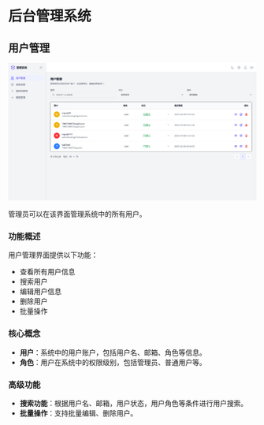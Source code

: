 # 后台管理系统

## 用户管理

![用户管理界面](../../public/user_manage.png)

管理员可以在该界面管理系统中的所有用户。
### 功能概述

用户管理界面提供以下功能：
- 查看所有用户信息
- 搜索用户
- 编辑用户信息
- 删除用户
- 批量操作


### 核心概念
- **用户**：系统中的用户账户，包括用户名、邮箱、角色等信息。
- **角色**：用户在系统中的权限级别，包括管理员、普通用户等。

### 高级功能
- **搜索功能**：根据用户名、邮箱，用户状态，用户角色等条件进行用户搜索。
- **批量操作**：支持批量编辑、删除用户。






